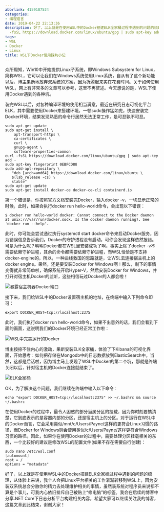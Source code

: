```yaml
---
abbrlink: 4159187524
categories:
- 编程语言
date: 2019-04-22 22:13:36
description: 好了，以上就是在使用WSL中的Docker搭建ELK全家桶过程中遇到的问题的梳理，从体验上来讲，我个人会把Linux平台相关的工作渐渐转移到WSL上，因为安装双系统总会分散你的精力去处理维护相关的事情，虽然装系统对程序员来说都不算是个事儿，可我内心依旧排斥自己被贴上“修电脑”的标签;curl
  -fsSL https://download.docker.com/linux/ubuntu/gpg | sudo apt-key add -;装完WSL以后，对各种编译环境的使用相当满意，最近在研究日志可视化平台ELK，其中需要使用Docker来搭建环境，一顿sudo操作猛如虎，快速安装完Docker环境，结果发现熟悉的命令行居然无法正常工作，是可忍孰不可忍
tags:
- WSL
- Docker
- Linux
title: WSL下Docker使用踩坑小记
---
```


众所周知，Win10中开始提供Linux子系统，即Windows Subsystem for Linux，简称WSL，它可以让我们在Windows系统使用Linux系统，自从有了这个新功能以后，博主果断地放弃双系统的方案，因为折腾起来实在花费时间。关于如何使用WSL，网上有非常多的文章可以参考，这里不再赘述。今天想说的是，WSL下使用Docker遇到的各种坑。

装完WSL以后，对各种编译环境的使用相当满意，最近在研究日志可视化平台ELK，其中需要使用Docker来搭建环境，一顿sudo操作猛如虎，快速安装完Docker环境，结果发现熟悉的命令行居然无法正常工作，是可忍孰不可忍。
```Shell
sudo apt-get update
sudo apt-get install \
    apt-transport-https \
    ca-certificates \
    curl \
    gnupg-agent \
    software-properties-common
curl -fsSL https://download.docker.com/linux/ubuntu/gpg | sudo apt-key add -
sudo apt-key fingerprint 0EBFCD88
sudo add-apt-repository \
   "deb [arch=amd64] https://download.docker.com/linux/ubuntu \
   $(lsb_release -cs) \
   stable"
sudo apt-get update
sudo apt-get install docker-ce docker-ce-cli containerd.io
```
第一个错误是，你按照官方文档安装完Docker，输入docker -v，一切显示正常的时候，此时，如果会执行docker run hello-world命令，会出现以下错误：
```Shell
$ docker run hello-world docker: Cannot connect to the Docker daemon at unix:///var/run/docker.sock. Is the docker daemon running?. See 'docker run --help'.
```
此时，你可能会尝试通过执行systemctl start docker命令来启动Docker服务，因为错误信息告诉我们，Docker的守护进程没有启动，可你会发现这样依然报错。可是为什么呢？明明Docker都在WSL里安装成功了啊，事实上除了docker -v不需要依赖守护进程，其余的命令都需要依赖守护进程，而WSL恰恰是不支持docker-engine的，所以，一种曲线救国的思路就是，让WSL去连接宿主机上的docker engine。果然，还是要安装Docker for Windows啊！那么，剩下的事情变得就非常简单啦，确保系统开启Hyper-V，然后安装Docker for Windows，并打开对宿主机Docker的监听，这些相信玩过Docker的人都会啦！

![暴露宿主机器Docker端口](https://ww1.sinaimg.cn/large/4c36074fly1g2oho3u2jcj20m80f8757.jpg)

接下来，我们给WSL中的Docker设置宿主机的地址，在终端中输入下列命令即可：
```Shell
export DOCKER_HOST=tcp://localhost:2375
```
此时，我们执行docker run hello-world命令，如果不出意外的话，我们会看到下面的画面，这说明我们的Docker环境已经正常工作啦：

![WSL中完美运行的Docker](https://ww1.sinaimg.cn/large/4c36074fly1g2ohrctulqj20m80bomy1.jpg)

博主按捺不住内心的激动，果断安装ELK全家桶，体验了下Kibana的可视化界面，开始思考：如何把存储在Mongodb中的日志数据放到ElasticSearch中。当然，这都是后话啦，因为博主马上发现了WSL中Docker的第二个坑，那就是终端关闭以后，针对宿主机的Docker连接就结束了。

![ELK全家桶](https://ww1.sinaimg.cn/large/4c36074fly1g2oht8m7jnj20m80badgj.jpg)

OK，为了解决这个问题，我们继续在终端中输入以下命令：
```Shell
echo "export DOCKER_HOST=tcp://localhost:2375" >> ~/.bashrc && source ~/.bashrc
```
在使用Docker的过程中，最令人困惑的部分当属分区的挂载，因为你时刻要搞清楚，它到底表示的是容器内部的分区，还是宿主机上的分区。对于运行在WSL中的Docker而言，它会采用类似/mnt/c/Users/Payne/<Your-App>这样的更符合Linux习惯的路径，而Docker for Windows则会使用类似/c/Users/Payne/<Your-App>这样更符合Windows习惯的路径。因此，如果你在使用Docker的过程中，需要处理分区挂载相关的东西，一个比较好的建议是修改WSL的配置文件(如果不存在需要自行创建)：
```Shell
sudo nano /etc/wsl.conf
[automount]
root = /
options = "metadata"
```
好了，以上就是在使用WSL中的Docker搭建ELK全家桶过程中遇到的问题的梳理，从体验上来讲，我个人会把Linux平台相关的工作渐渐转移到WSL上，因为安装双系统总会分散你的精力去处理维护相关的事情，虽然装系统对程序员来说都不算是个事儿，可我内心依旧排斥自己被贴上“修电脑”的标签。我会在后续的博客中分享.NET Core下日志分析平台构建相关内容，希望大家可以继续关注我的博客，这篇文章到此结束，谢谢大家！